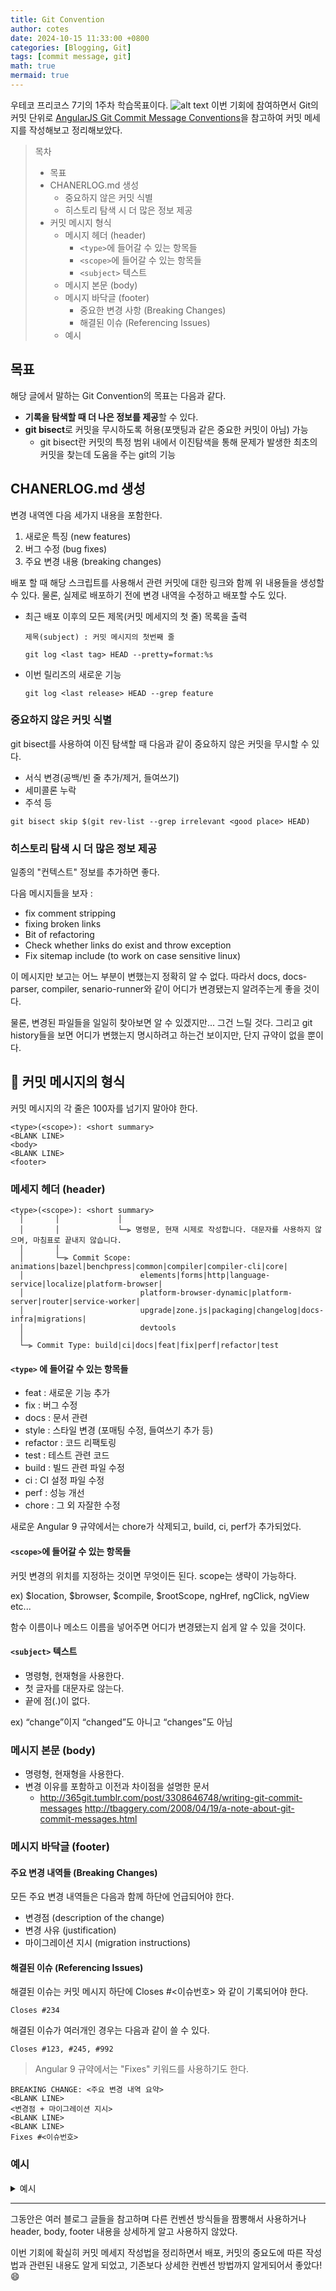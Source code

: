 ```yaml
---
title: Git Convention
author: cotes
date: 2024-10-15 11:33:00 +0800
categories: [Blogging, Git]
tags: [commit message, git]
math: true
mermaid: true
---
```


우테코 프리코스 7기의 1주차 학습목표이다.
![alt text](image.png)
이번 기회에 참여하면서 Git의 커밋 단위로  [AngularJS Git Commit Message Conventions](https://gist.github.com/stephenparish/9941e89d80e2bc58a153)을 참고하여 커밋 메세지를 작성해보고 정리해보았다.

> 목차
>
> - 목표
> - CHANERLOG.md 생성
>   - 중요하지 않은 커밋 식별
>   - 히스토리 탐색 시 더 많은 정보 제공
> - 커밋 메시지 형식
>   - 메시지 헤더 (header)
>     - `<type>`에 들어갈 수 있는 항목들
>     - `<scope>`에 들어갈 수 있는 항목들
>     - `<subject>` 텍스트
>   - 메시지 본문 (body)
>   - 메시지 바닥글 (footer)
>     - 중요한 변경 사항 (Breaking Changes)
>     - 해결된 이슈 (Referencing Issues)
>   - 예시

## 목표

해당 글에서 말하는 Git Convention의 목표는 다음과 같다.

- **기록을 탐색할 때 더 나은 정보를 제공**할 수 있다.
- **git bisect**로 커밋을 무시하도록 허용(포맷팅과 같은 중요한 커밋이 아님) 가능
  - git bisect란 커밋의 특정 범위 내에서 이진탐색을 통해 문제가 발생한 최초의 커밋을 찾는데 도움을 주는 git의 기능

## CHANERLOG.md 생성

변경 내역엔 다음 세가지 내용을 포함한다.

1. 새로운 특징 (new features)
2. 버그 수정 (bug fixes)
3. 주요 변경 내용 (breaking changes)

배포 할 때 해당 스크립트를 사용해서 관련 커밋에 대한 링크와 함께 위 내용들을 생성할 수 있다.
물론, 실제로 배포하기 전에 변경 내역을 수정하고 배포할 수도 있다.

- 최근 배포 이후의 모든 제목(커밋 메세지의 첫 줄) 목록을 출력
    ```
    제목(subject) : 커밋 메시지의 첫번째 줄

    git log <last tag> HEAD --pretty=format:%s
    ```
- 이번 릴리즈의 새로운 기능
    ```
    git log <last release> HEAD --grep feature
     ```

### 중요하지 않은 커밋 식별

git bisect를 사용하여 이진 탐색할 때
다음과 같이 중요하지 않은 커밋을 무시할 수 있다.

- 서식 변경(공백/빈 줄 추가/제거, 들여쓰기)
- 세미콜론 누락
- 주석 등

```
git bisect skip $(git rev-list --grep irrelevant <good place> HEAD)
```

### 히스토리 탐색 시 더 많은 정보 제공

일종의 "컨텍스트" 정보를 추가하면 좋다.

다음 메시지들을 보자 :

- fix comment stripping
- fixing broken links
- Bit of refactoring
- Check whether links do exist and throw exception
- Fix sitemap include (to work on case sensitive linux)

이 메시지만 보고는 어느 부분이 변했는지 정확히 알 수 없다.
따라서 docs, docs-parser, compiler, senario-runner와 같이 어디가 변경됐는지 알려주는게 좋을 것이다.

물론, 변경된 파일들을 일일히 찾아보면 알 수 있겠지만... 그건 느릴 것다.
그리고 git history들을 보면 어디가 변했는지 명시하려고 하는건 보이지만, 단지 규약이 없을 뿐이다.

## 💬 커밋 메시지의 형식

커밋 메시지의 각 줄은 100자를 넘기지 말아야 한다.
```
<type>(<scope>): <short summary>
<BLANK LINE>
<body>
<BLANK LINE>
<footer>
```

### 메세지 헤더 (header)

```
<type>(<scope>): <short summary>
  │       │             │
  │       │             └─⫸ 명령문, 현재 시제로 작성합니다. 대문자를 사용하지 않으며, 마침표로 끝내지 않습니다.
  │       │
  │       └─⫸ Commit Scope: animations|bazel|benchpress|common|compiler|compiler-cli|core|
  │                          elements|forms|http|language-service|localize|platform-browser|
  │                          platform-browser-dynamic|platform-server|router|service-worker|
  │                          upgrade|zone.js|packaging|changelog|docs-infra|migrations|
  │                          devtools
  │
  └─⫸ Commit Type: build|ci|docs|feat|fix|perf|refactor|test
```

#### `<type>` 에 들어갈 수 있는 항목들

- feat : 새로운 기능 추가
- fix : 버그 수정
- docs : 문서 관련
- style : 스타일 변경 (포매팅 수정, 들여쓰기 추가 등)
- refactor : 코드 리팩토링
- test : 테스트 관련 코드
- build : 빌드 관련 파일 수정
- ci : CI 설정 파일 수정
- perf : 성능 개선
- chore : 그 외 자잘한 수정

 새로운 Angular 9 규약에서는 chore가 삭제되고, build, ci, perf가 추가되었다.

#### `<scope>`에 들어갈 수 있는 항목들

커밋 변경의 위치를 ​​지정하는 것이면 무엇이든 된다. scope는 생략이 가능하다.

ex) $location, $browser, $compile, $rootScope, ngHref, ngClick, ngView etc...

함수 이름이나 메소드 이름을 넣어주면 어디가 변경됐는지 쉽게 알 수 있을 것이다.

#### `<subject>` 텍스트

- 명령형, 현재형을 사용한다.
- 첫 글자를 대문자로 않는다.
- 끝에 점(.)이 없다.

ex) “change”이지 “changed”도 아니고 “changes”도 아님

### 메시지 본문 (body)

- 명령형, 현재형을 사용한다.
- 변경 이유를 포함하고 이전과 차이점을 설명한 문서
  - <http://365git.tumblr.com/post/3308646748/writing-git-commit-messages> <http://tbaggery.com/2008/04/19/a-note-about-git-commit-messages.html>

### 메시지 바닥글 (footer)

#### 주요 변경 내역들 (Breaking Changes)

모든 주요 변경 내역들은 다음과 함께 하단에 언급되어야 한다.

- 변경점 (description of the change)
- 변경 사유 (justification)
- 마이그레이션 지시 (migration instructions)

#### 해결된 이슈 (Referencing Issues)

해결된 이슈는 커밋 메시지 하단에 Closes #<이슈번호> 와 같이 기록되어야 한다.

`Closes #234`

해결된 이슈가 여러개인 경우는 다음과 같이 쓸 수 있다.

`Closes #123, #245, #992`

> Angular 9 규약에서는 "Fixes" 키워드를 사용하기도 한다.

```
BREAKING CHANGE: <주요 변경 내역 요약>
<BLANK LINE>
<변경점 + 마이그레이션 지시>
<BLANK LINE>
<BLANK LINE>
Fixes #<이슈번호>
```

### 예시

<details>
<summary>예시</summary>
<div markdown="1">

```
feat($browser): onUrlChange event (popstate/hashchange/polling)
Added new event to $browser:
- forward popstate event if available
- forward hashchange event if popstate not available
- do polling when neither popstate nor hashchange available
Breaks $browser.onHashChange, which was removed (use onUrlChange instead)
```

```
fix($compile): couple of unit tests for IE9

Older IEs serialize html uppercased, but IE9 does not...
Would be better to expect case insensitive, unfortunately jasmine does
not allow to user regexps for throw expectations.

Closes #392
Breaks foo.bar api, foo.baz should be used instead
```

```
feat(directive): ng:disabled, ng:checked, ng:multiple, ng:readonly, ng:selected

New directives for proper binding these attributes in older browsers (IE).
Added coresponding description, live examples and e2e tests.

Closes #351
```

```
style($location): add couple of missing semi colons
```

```
docs(guide): updated fixed docs from Google Docs

Couple of typos fixed:
- indentation
- batchLogbatchLog -> batchLog
- start periodic checking
- missing brace
```

```
feat($compile): simplify isolate scope bindings

Changed the isolate scope binding options to:
  - @attr - attribute binding (including interpolation)
  - =model - by-directional model binding
  - &expr - expression execution binding

This change simplifies the terminology as well as
number of choices available to the developer. It
also supports local name aliasing from the parent.

BREAKING CHANGE: isolate scope bindings definition has changed and
the inject option for the directive controller injection was removed.

To migrate the code follow the example below:

Before:

scope: {
  myAttr: 'attribute',
  myBind: 'bind',
  myExpression: 'expression',
  myEval: 'evaluate',
  myAccessor: 'accessor'
}

After:

scope: {
  myAttr: '@',
  myBind: '@',
  myExpression: '&',
  // myEval - usually not useful, but in cases where the expression is assignable, you can use '='
  myAccessor: '=' // in directive's template change myAccessor() to myAccessor
}

The removed `inject` wasn't generaly useful for directives so there should be no code using it.
```
</div>
</details>

---

그동안은 여러 블로그 글들을 참고하며 다른 컨벤션 방식들을 짬뽕해서 사용하거나 header, body, footer 내용을 상세하게 알고 사용하지 않았다.

이번 기회에 확실히 커밋 메세지 작성법을 정리하면서
배포, 커밋의 중요도에 따른 작성법과 관련된 내용도 알게 되었고, 기존보다 상세한 컨벤션 방법까지 알게되어서 좋았다! 😄
